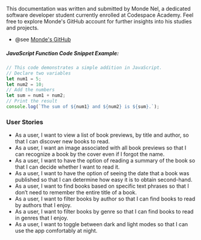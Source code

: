 This documentation was written and submitted by Monde Nel, a dedicated software developer student currently enrolled at Codespace Academy. Feel free to explore Monde's GitHub account for further insights into his studies and projects.

- @see [Monde's GitHub](https://github.com/MondeNel)

##### JavaScript Function Code Snippet Example:

```javascript
// This code demonstrates a simple addition in JavaScript.
// Declare two variables
let num1 = 5;
let num2 = 10;
// Add the numbers
let sum = num1 + num2;
// Print the result
console.log(`The sum of ${num1} and ${num2} is ${sum}.`);
```

### User Stories

- As a user, I want to view a list of book previews, by title and author, so that I can discover new books to read.
- As a user, I want an image associated with all book previews so that I can recognize a book by the cover even if I forgot the name.
- As a user, I want to have the option of reading a summary of the book so that I can decide whether I want to read it.
- As a user, I want to have the option of seeing the date that a book was published so that I can determine how easy it is to obtain second-hand.
- As a user, I want to find books based on specific text phrases so that I don’t need to remember the entire title of a book.
- As a user, I want to filter books by author so that I can find books to read by authors that I enjoy.
- As a user, I want to filter books by genre so that I can find books to read in genres that I enjoy.
- As a user, I want to toggle between dark and light modes so that I can use the app comfortably at night.